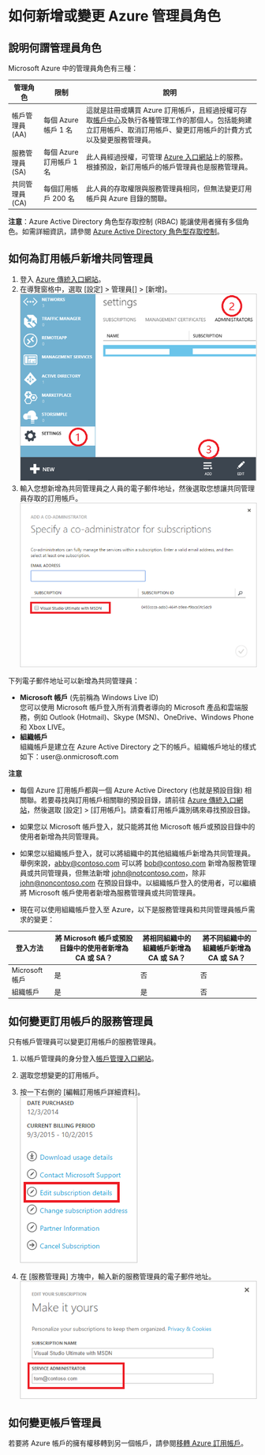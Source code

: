 <properties
	pageTitle="如何新增或變更 Azure 管理員角色 | Microsoft Azure"
	description="說明如何新增或變更 Azure 共同管理員、服務管理員和帳戶管理員"
	services=""
	documentationCenter=""
	authors="genlin"
	manager="msmbaldwin"
	editor="meerak"
	tags="billing"/>

<tags
	ms.service="billing"
	ms.workload="na"
	ms.tgt_pltfrm="na"
	ms.devlang="na"
	ms.topic="article"
	ms.date="01/27/2016"
	ms.author="genli"/>

# 如何新增或變更 Azure 管理員角色

## 說明何謂管理員角色

Microsoft Azure 中的管理員角色有三種：

| 管理角色 | 限制 | 說明
| ------------- | ------------- |---------------|
|帳戶管理員 (AA) | 每個 Azure 帳戶 1 名 |這就是註冊或購買 Azure 訂用帳戶，且經過授權可存取[帳戶中心](https://account.windowsazure.com/Home/Index)及執行各種管理工作的那個人。包括能夠建立訂用帳戶、取消訂用帳戶、變更訂用帳戶的計費方式以及變更服務管理員。
| 服務管理員 (SA) | 每個 Azure 訂用帳戶 1 名 |此人員經過授權，可管理 [Azure 入口網站](https://manage.windowsazure.com/)上的服務。根據預設，新訂用帳戶的帳戶管理員也是服務管理員。|
|共同管理員 (CA)|每個訂用帳戶 200 名|此人員的存取權限與服務管理員相同，但無法變更訂用帳戶與 Azure 目錄的關聯。|

**注意**：Azure Active Directory 角色型存取控制 (RBAC) 能讓使用者擁有多個角色。如需詳細資訊，請參閱 [Azure Active Directory 角色型存取控制](./active-directory/role-based-access-control-configure.md)。
## 如何為訂用帳戶新增共同管理員
1. 登入 [Azure 傳統入口網站](https://manage.windowsazure.com/)。
2. 在導覽窗格中，選取 [設定] > 管理員[] > [新增]。</br>![addcodmin](./media/billing-add-change-azure-subscription-administrator/addcoadmin.png)
3. 輸入您想新增為共同管理員之人員的電子郵件地址，然後選取您想讓共同管理員存取的訂用帳戶。</br> ![addcoadmin2](./media/billing-add-change-azure-subscription-administrator/addcoadmin2.png)</br>

下列電子郵件地址可以新增為共同管理員：

* **Microsoft 帳戶** (先前稱為 Windows Live ID) </br> 您可以使用 Microsoft 帳戶登入所有消費者導向的 Microsoft 產品和雲端服務，例如 Outlook (Hotmail)、Skype (MSN)、OneDrive、Windows Phone 和 Xbox LIVE。
* **組織帳戶**</br> 組織帳戶是建立在 Azure Active Directory 之下的帳戶。組織帳戶地址的樣式如下：user@<your domain>.onmicrosoft.com

**注意**

 * 每個 Azure 訂用帳戶都與一個 Azure Active Directory (也就是預設目錄) 相關聯。若要尋找與訂用帳戶相關聯的預設目錄，請前往 [Azure 傳統入口網站](https://manage.windowsazure.com/)，然後選取 [設定] > [訂用帳戶]。請查看訂用帳戶識別碼來尋找預設目錄。

 * 如果您以 Microsoft 帳戶登入，就只能將其他 Microsoft 帳戶或預設目錄中的使用者新增為共同管理員。
 * 如果您以組織帳戶登入，就可以將組織中的其他組織帳戶新增為共同管理員。舉例來說，abby@contoso.com 可以將 bob@contoso.com 新增為服務管理員或共同管理員，但無法新增 john@notcontoso.com，除非 john@noncontoso.com 在預設目錄中。以組織帳戶登入的使用者，可以繼續將 Microsoft 帳戶使用者新增為服務管理員或共同管理員。
 * 現在可以使用組織帳戶登入至 Azure，以下是服務管理員和共同管理員帳戶需求的變更：

| 登入方法| 將 Microsoft 帳戶或預設目錄中的使用者新增為 CA 或 SA？ |將相同組織中的組織帳戶新增為 CA 或 SA？ |將不同組織中的組織帳戶新增為 CA 或 SA？
| ------------- | ------------- |---------------|---------------|
|Microsoft 帳戶 |是|否|否|
|組織帳戶|是|是|否|

## 如何變更訂用帳戶的服務管理員
只有帳戶管理員可以變更訂用帳戶的服務管理員。

1. 以帳戶管理員的身分登入[帳戶管理入口網站](https://account.windowsazure.com/subscriptions)。
2. 選取您想變更的訂用帳戶。
3. 按一下右側的 [編輯訂用帳戶詳細資料]。</br> ![editsub](./media/billing-add-change-azure-subscription-administrator/editsub.png)

4. 在 [服務管理員] 方塊中，輸入新的服務管理員的電子郵件地址。![changeSA](./media/billing-add-change-azure-subscription-administrator/changeSA.png)

## 如何變更帳戶管理員

若要將 Azure 帳戶的擁有權移轉到另一個帳戶，請參閱[移轉 Azure 訂用帳戶](billing-subscription-transfer.md)。

<!---HONumber=AcomDC_0204_2016-->